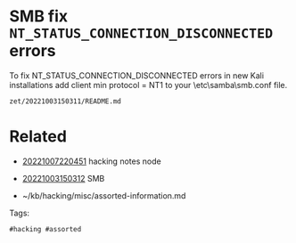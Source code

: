 # SMB fix `NT_STATUS_CONNECTION_DISCONNECTED` errors
To fix NT_STATUS_CONNECTION_DISCONNECTED errors in new Kali installations add client min protocol = NT1 to your \etc\samba\smb.conf file.

` zet/20221003150311/README.md `

# Related

- [20221007220451](/zet/20221007220451/README.md) hacking notes node

- [20221003150312](/zet/20221003150312/README.md) SMB
- ~/kb/hacking/misc/assorted-information.md

Tags:

    #hacking #assorted 
